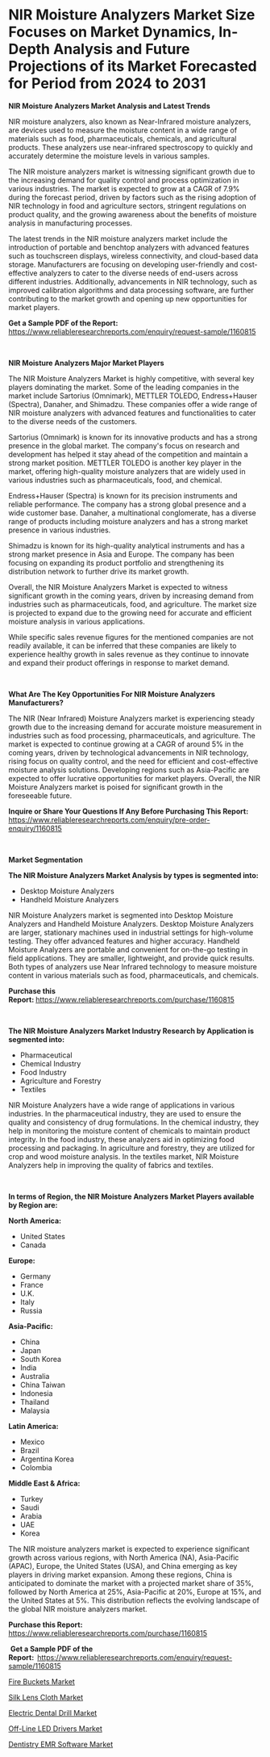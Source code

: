<p><h1>NIR Moisture Analyzers Market Size Focuses on Market Dynamics, In-Depth Analysis and Future Projections of its Market Forecasted for Period from 2024 to 2031</h1></p><p><strong>NIR Moisture Analyzers Market Analysis and Latest Trends</strong></p>
<p><p>NIR moisture analyzers, also known as Near-Infrared moisture analyzers, are devices used to measure the moisture content in a wide range of materials such as food, pharmaceuticals, chemicals, and agricultural products. These analyzers use near-infrared spectroscopy to quickly and accurately determine the moisture levels in various samples.</p><p>The NIR moisture analyzers market is witnessing significant growth due to the increasing demand for quality control and process optimization in various industries. The market is expected to grow at a CAGR of 7.9% during the forecast period, driven by factors such as the rising adoption of NIR technology in food and agriculture sectors, stringent regulations on product quality, and the growing awareness about the benefits of moisture analysis in manufacturing processes.</p><p>The latest trends in the NIR moisture analyzers market include the introduction of portable and benchtop analyzers with advanced features such as touchscreen displays, wireless connectivity, and cloud-based data storage. Manufacturers are focusing on developing user-friendly and cost-effective analyzers to cater to the diverse needs of end-users across different industries. Additionally, advancements in NIR technology, such as improved calibration algorithms and data processing software, are further contributing to the market growth and opening up new opportunities for market players.</p></p>
<p><strong>Get a Sample PDF of the Report:&nbsp;</strong> <a href="https://www.reliableresearchreports.com/enquiry/request-sample/1160815">https://www.reliableresearchreports.com/enquiry/request-sample/1160815</a></p>
<p>&nbsp;</p>
<p><strong>NIR Moisture Analyzers Major Market Players</strong></p>
<p><p>The NIR Moisture Analyzers Market is highly competitive, with several key players dominating the market. Some of the leading companies in the market include Sartorius (Omnimark), METTLER TOLEDO, Endress+Hauser (Spectra), Danaher, and Shimadzu. These companies offer a wide range of NIR moisture analyzers with advanced features and functionalities to cater to the diverse needs of the customers.</p><p>Sartorius (Omnimark) is known for its innovative products and has a strong presence in the global market. The company's focus on research and development has helped it stay ahead of the competition and maintain a strong market position. METTLER TOLEDO is another key player in the market, offering high-quality moisture analyzers that are widely used in various industries such as pharmaceuticals, food, and chemical.</p><p>Endress+Hauser (Spectra) is known for its precision instruments and reliable performance. The company has a strong global presence and a wide customer base. Danaher, a multinational conglomerate, has a diverse range of products including moisture analyzers and has a strong market presence in various industries.</p><p>Shimadzu is known for its high-quality analytical instruments and has a strong market presence in Asia and Europe. The company has been focusing on expanding its product portfolio and strengthening its distribution network to further drive its market growth.</p><p>Overall, the NIR Moisture Analyzers Market is expected to witness significant growth in the coming years, driven by increasing demand from industries such as pharmaceuticals, food, and agriculture. The market size is projected to expand due to the growing need for accurate and efficient moisture analysis in various applications.</p><p>While specific sales revenue figures for the mentioned companies are not readily available, it can be inferred that these companies are likely to experience healthy growth in sales revenue as they continue to innovate and expand their product offerings in response to market demand.</p></p>
<p>&nbsp;</p>
<p><strong>What Are The Key Opportunities For NIR Moisture Analyzers Manufacturers?</strong></p>
<p><p>The NIR (Near Infrared) Moisture Analyzers market is experiencing steady growth due to the increasing demand for accurate moisture measurement in industries such as food processing, pharmaceuticals, and agriculture. The market is expected to continue growing at a CAGR of around 5% in the coming years, driven by technological advancements in NIR technology, rising focus on quality control, and the need for efficient and cost-effective moisture analysis solutions. Developing regions such as Asia-Pacific are expected to offer lucrative opportunities for market players. Overall, the NIR Moisture Analyzers market is poised for significant growth in the foreseeable future.</p></p>
<p><strong>Inquire or Share Your Questions If Any Before Purchasing This Report:</strong> <a href="https://www.reliableresearchreports.com/enquiry/pre-order-enquiry/1160815">https://www.reliableresearchreports.com/enquiry/pre-order-enquiry/1160815</a></p>
<p>&nbsp;</p>
<p><strong>Market Segmentation</strong></p>
<p><strong>The NIR Moisture Analyzers Market Analysis by types is segmented into:</strong></p>
<p><ul><li>Desktop Moisture Analyzers</li><li>Handheld Moisture Analyzers</li></ul></p>
<p><p>NIR Moisture Analyzers market is segmented into Desktop Moisture Analyzers and Handheld Moisture Analyzers. Desktop Moisture Analyzers are larger, stationary machines used in industrial settings for high-volume testing. They offer advanced features and higher accuracy. Handheld Moisture Analyzers are portable and convenient for on-the-go testing in field applications. They are smaller, lightweight, and provide quick results. Both types of analyzers use Near Infrared technology to measure moisture content in various materials such as food, pharmaceuticals, and chemicals.</p></p>
<p><strong>Purchase this Report:&nbsp;</strong><a href="https://www.reliableresearchreports.com/purchase/1160815">https://www.reliableresearchreports.com/purchase/1160815</a></p>
<p>&nbsp;</p>
<p><strong>The NIR Moisture Analyzers Market Industry Research by Application is segmented into:</strong></p>
<p><ul><li>Pharmaceutical</li><li>Chemical Industry</li><li>Food Industry</li><li>Agriculture and Forestry</li><li>Textiles</li></ul></p>
<p><p>NIR Moisture Analyzers have a wide range of applications in various industries. In the pharmaceutical industry, they are used to ensure the quality and consistency of drug formulations. In the chemical industry, they help in monitoring the moisture content of chemicals to maintain product integrity. In the food industry, these analyzers aid in optimizing food processing and packaging. In agriculture and forestry, they are utilized for crop and wood moisture analysis. In the textiles market, NIR Moisture Analyzers help in improving the quality of fabrics and textiles.</p></p>
<p>&nbsp;</p>
<p><strong>In terms of Region, the NIR Moisture Analyzers Market Players available by Region are:</strong></p>
<p>
    <p> <strong> North America: </strong>
        <ul>
            <li>United States</li>
            <li>Canada</li>
        </ul>
        </p> 
    <p> <strong> Europe: </strong>
        <ul>
            <li>Germany</li>
            <li>France</li>
            <li>U.K.</li>
            <li>Italy</li>
            <li>Russia</li>
        </ul>
        </p> 
    <p> <strong> Asia-Pacific: </strong>
        <ul>
            <li>China</li>
            <li>Japan</li>
            <li>South Korea</li>
            <li>India</li>
            <li>Australia</li>
            <li>China Taiwan</li>
            <li>Indonesia</li>
            <li>Thailand</li>
            <li>Malaysia</li>
        </ul>
        </p> 
    <p> <strong> Latin America: </strong>
        <ul>
            <li>Mexico</li>
            <li>Brazil</li>
            <li>Argentina Korea</li>
            <li>Colombia</li>
        </ul>
        </p> 
    <p> <strong> Middle East & Africa: </strong>
        <ul>
            <li>Turkey</li>
            <li>Saudi</li>
            <li>Arabia</li>
            <li>UAE</li>
            <li>Korea</li>
        </ul>
    </p>
    </p>
<p><p>The NIR moisture analyzers market is expected to experience significant growth across various regions, with North America (NA), Asia-Pacific (APAC), Europe, the United States (USA), and China emerging as key players in driving market expansion. Among these regions, China is anticipated to dominate the market with a projected market share of 35%, followed by North America at 25%, Asia-Pacific at 20%, Europe at 15%, and the United States at 5%. This distribution reflects the evolving landscape of the global NIR moisture analyzers market.</p></p>
<p><strong>Purchase this Report: </strong><a href="https://www.reliableresearchreports.com/purchase/1160815">https://www.reliableresearchreports.com/purchase/1160815</a></p>
<p>&nbsp;<strong>Get a Sample PDF of the Report:&nbsp;&nbsp;</strong><a href="https://www.reliableresearchreports.com/enquiry/request-sample/1160815">https://www.reliableresearchreports.com/enquiry/request-sample/1160815</a></p>
<p><strong></strong></p>
<p><p><a href="https://medium.com/@edwinhayes25/fire-buckets-market-exploring-market-share-market-trends-and-future-growth-0bc1ab279d26">Fire Buckets Market</a></p><p><a href="https://github.com/zjyglelu/Market-Research-Report-List-1/blob/main/silk-lens-cloth-market.md">Silk Lens Cloth Market</a></p><p><a href="https://issuu.com/reportprime-2/docs/electric-dental-drill-market-size-2030.pptx">Electric Dental Drill Market</a></p><p><a href="https://github.com/elizabethdagraca/Market-Research-Report-List-1/blob/main/off-line-led-drivers-market.md">Off-Line LED Drivers Market</a></p><p><a href="https://issuu.com/reportprime-2/docs/dentistry-emr-software-market-size-2030.pptx">Dentistry EMR Software Market</a></p></p>